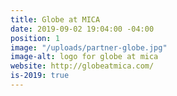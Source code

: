 ```yaml
---
title: Globe at MICA
date: 2019-09-02 19:04:00 -04:00
position: 1
image: "/uploads/partner-globe.jpg"
image-alt: logo for globe at mica
website: http://globeatmica.com/
is-2019: true
---
```



